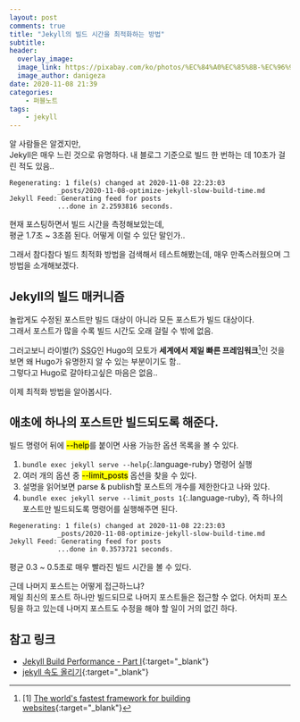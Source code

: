 ```yaml
---
layout: post
comments: true
title: "Jekyll의 빌드 시간을 최적화하는 방법"
subtitle:
header:
  overlay_image:
  image_link: https://pixabay.com/ko/photos/%EC%84%A0%EC%85%8B-%EC%96%91%EA%B7%80%EB%B9%84-%EB%B0%B1%EB%9D%BC%EC%9D%B4%ED%8A%B8-%EA%BD%83-174276/
  image_author: danigeza
date: 2020-11-08 21:39
categories:
    - 퍼블노트
tags:
    - jekyll
---
```


알 사람들은 알겠지만,  
Jekyll은 매우 느린 것으로 유명하다. 내 블로그 기준으로 빌드 한 번하는 데 10초가 걸린 적도 있음..

```
Regenerating: 1 file(s) changed at 2020-11-08 22:23:03
            _posts/2020-11-08-optimize-jekyll-slow-build-time.md
Jekyll Feed: Generating feed for posts
            ...done in 2.2593816 seconds.
```

현재 포스팅하면서 빌드 시간을 측정해보았는데,  
평균 1.7초 ~ 3초쯤 된다. 어떻게 이럴 수 있단 말인가..

그래서 참다참다 빌드 최적화 방법을 검색해서 테스트해봤는데, 매우 만족스러웠으며 그 방법을 소개해보겠다.

## Jekyll의 빌드 매커니즘

놀랍게도 수정된 포스트만 빌드 대상이 아니라 모든 포스트가 빌드 대상이다.  
그래서 포스트가 많을 수록 빌드 시간도 오래 걸릴 수 밖에 없음.

그러고보니 라이벌(?) <abbr title="Static Site Generator">SSG</abbr>인 Hugo의 모토가 **세계에서 제일 빠른 프레임워크**[^1]인 것을 보면 왜 Hugo가 유명한지 알 수 있는 부분이기도 함..  
그렇다고 Hugo로 갈아타고싶은 마음은 없음..

이제 최적화 방법을 알아봅시다.

## 애초에 하나의 포스트만 빌드되도록 해준다.

빌드 명령어 뒤에 <mark>--help</mark>를 붙이면 사용 가능한 옵션 목록을 볼 수 있다.

1. ```bundle exec jekyll serve --help```{:.language-ruby} 명령어 실행
2. 여러 개의 옵션 중 <mark>--limit_posts</mark> 옵션을 찾을 수 있다.
3. 설명을 읽어보면 parse &amp; publish할 포스트의 개수를 제한한다고 나와 있다.
4. ```bundle exec jekyll serve --limit_posts 1```{:.language-ruby}, 즉 하나의 포스트만 빌드되도록 명령어를 실행해주면 된다.

```
Regenerating: 1 file(s) changed at 2020-11-08 22:23:03
            _posts/2020-11-08-optimize-jekyll-slow-build-time.md
Jekyll Feed: Generating feed for posts
            ...done in 0.3573721 seconds.
```

평균 0.3 ~ 0.5초로 매우 빨라진 빌드 시간을 볼 수 있다.

근데 나머지 포스트는 어떻게 접근하느냐?  
제일 최신의 포스트 하나만 빌드되므로 나머지 포스트들은 접근할 수 없다. 어차피 포스팅을 하고 있는데 나머지 포스트도 수정을 해야 할 일이 거의 없긴 하다.

## 참고 링크
* [Jekyll Build Performance - Part I](https://www.sauru.so/blog/jekyll-build-performance-part1/){:target="_blank"}
* [jekyll 속도 올리기](https://jeongukjae.github.io/posts/1jekyll-%EC%86%8D%EB%8F%84-%EC%98%AC%EB%A6%AC%EA%B8%B0/){:target="_blank"}

[^1]: [1] [The world's fastest framework for building websites](https://gohugo.io/){:target="_blank"}